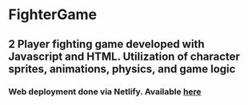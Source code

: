 ﻿# FighterGame

## 2 Player fighting game developed with Javascript and HTML. Utilization of character sprites, animations, physics, and game logic

### Web deployment done via Netlify. Available [here](https://eastonarcher-fightergame.netlify.app/)
